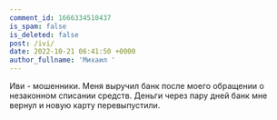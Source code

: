 ```yaml
---
comment_id: 1666334510437
is_spam: false
is_deleted: false
post: /ivi/
date: 2022-10-21 06:41:50 +0000
author_fullname: 'Михаил '
---
```


Иви - мошенники. 
Меня выручил банк после моего обращении о незаконном списании средств. Деньги через пару дней банк мне вернул и новую карту перевыпустили.

